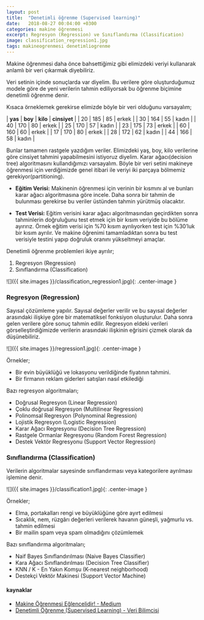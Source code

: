 ```yaml
---
layout: post
title:  "Denetimli öğrenme (Supervised learning)"
date:   2018-08-27 00:04:00 +0300
categories: makine öğrenmesi
excerpt: Regresyon (Regression) ve Sınıflandırma (Classification)
image: classification_regression1.jpg
tags: makineogrenmesi denetimliogrenme
---
```

Makine öğrenmesi daha önce bahsettiğimiz gibi elimizdeki veriyi kullanarak anlamlı bir veri çıkarmak diyebiliriz.

Veri setinin içinde sonuçlarda var diyelim. Bu verilere göre oluşturduğumuz modele göre de yeni verilerin tahmin ediliyorsak bu öğrenme biçimine denetimli öğrenme denir.

Kısaca örneklemek gerekirse elimizde böyle bir veri olduğunu varsayalım;

| **yas** 	| **boy** 	| **kilo** 	| **cinsiyet** |
| 20  	| 185 	|  85  	|   erkek  	|
| 30  	| 164 	|  55  	|   kadın  	|
| 40  	| 170 	|  80  	|   erkek  	|
| 25  	| 170 	|  57  	|   kadın  	|
| 23  	| 175 	|  73  	|   erkek  	|
| 60  	| 160 	|  60  	|   erkek  	|
| 17  	| 170 	|  80  	|   erkek  	|
| 28  	| 172 	|  62  	|   kadın  	|
| 44  	| 166 	|  58  	|   kadın  	|

Bunlar tamamen rastgele yazdığım veriler. Elimizdeki yaş, boy, kilo verilerine göre cinsiyet tahmini yapabilmesini istiyoruz diyelim. Karar ağacı(decision tree) algoritmasını kullandığımızı varsayalım. Böyle bir veri setini makineye öğrenmesi için verdiğimizde genel itibari ile veriyi iki parçaya bölmemiz gerekiyor(partitioning).

* **Eğitim Verisi:** Makinenin öğrenmesi için verinin bir kısmını al ve bunları karar ağacı algoritmasına göre incele. Daha sonra bir tahmin de bulunması gerekirse bu veriler üstünden tahmin yürütmüş olacaktır.

* **Test Verisi:** Eğitim verisini karar ağacı algoritmasından geçirdikten sonra tahminlerin doğruluğunu test etmek için bir kısım veriyide bu bölüme ayırırız. Örnek eğitim verisi için %70 kısım ayrılıyorken test için %30’luk bir kısım ayrılır. Ve makine öğrenimi tamamladıktan sonra bu test verisiyle testini yapıp doğruluk oranını yükseltmeyi amaçlar.

Denetimli öğrenme problemleri ikiye ayrılır;
1. Regresyon (Regression)
2. Sınıflandırma (Classification)

![]({{ site.images }}/classification_regression1.jpg){: .center-image }

### Regresyon (Regression)
Sayısal çözümleme yapılır. Sayısal değerler verilir ve bu sayısal değerler arasındaki ilişkiye göre bir matematiksel fonksiyon oluşturulur. Daha sonra gelen verilere göre sonuç tahmin edilir. Regresyon eldeki verileri görselleştirdiğimizde verilerin arasındaki ilişkinin eğrisini çizmek olarak da düşünebiliriz.

![]({{ site.images }}/regression1.jpg){: .center-image }

Örnekler;
* Bir evin büyüklüğü ve lokasyonu verildiğinde fiyatının tahmini.
* Bir firmanın reklam giderleri satışları nasıl etkilediği

Bazı regresyon algoritmaları;
* Doğrusal Regresyon (Linear Regression)
* Çoklu doğrusal Regresyon (Multilinear Regression)
* Polinomsal Regresyon (Polynominal Regression)
* Lojistik Regresyon (Logistic Regression)
* Karar Ağacı Regresyonu (Decision Tree Regression)
* Rastgele Ormanlar Regresyonu (Random Forest Regression)
* Destek Vektör Regresyonu (Support Vector Regression)


### Sınıflandırma (Classification)
Verilerin algoritmalar sayesinde sınıflandırması veya kategorilere ayrılması işlemine denir.

![]({{ site.images }}/classification1.jpg){: .center-image }

Örnekler;
* Elma, portakalları rengi ve büyüklüğüne göre ayırt edilmesi
* Sıcaklık, nem, rüzgârı değerleri verilerek havanın güneşli, yağmurlu vs. tahmin edilmesi
* Bir mailin spam veya spam olmadığını çözümlemek

Bazı sınıflandırma algoritmaları;
* Naif Bayes Sınıflandırılması (Naive Bayes Classifier)
* Kara Ağacı Sınıflandırılması (Decision Tree Classifier)
* KNN / K - En Yakın Komşu (K-nearest neighborhood)
* Destekçi Vektör Makinesi (Support Vector Machine)

#### kaynaklar
* [Makine Öğrenmesi Eğlencelidir! - Medium](https://medium.com/deep-learning-turkiye/makine-%C3%B6%C4%9Frenmesi-e%C4%9Flencelidir-b9d50aad3a62)
* [Denetimli Öğrenme (Supervised Learning) - Veri Bilimcisi](https://veribilimcisi.com/2017/07/12/denetimli-ogrenme/)

